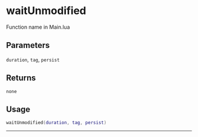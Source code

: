 # waitUnmodified
Function name in Main.lua
## Parameters
`duration`, `tag`, `persist`
## Returns
`none`
## Usage
```lua
waitUnmodified(duration, tag, persist)
```
---
